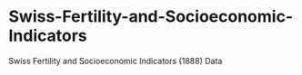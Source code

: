 # Swiss-Fertility-and-Socioeconomic-Indicators
Swiss Fertility and Socioeconomic Indicators (1888) Data
